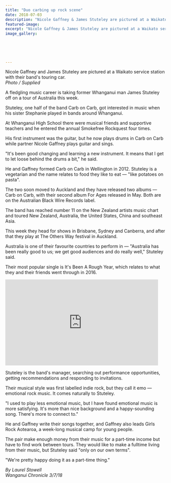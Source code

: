 ```yaml
---
title: "Duo carbing up rock scene"
date: 2018-07-03
description: "Nicole Gaffney & James Stuteley are pictured at a Waikato service station with their band's touring car..."
featured-image: 
excerpt: "Nicole Gaffney & James Stuteley are pictured at a Waikato service station with their band's touring car."
image_gallery:
	
	
	
	
	
---
```


<p><span>Nicole Gaffney and James Stuteley are pictured at a Waikato service station with their band's touring car.&nbsp;<br /><em>Photo / Supplied</em></span></p>
<p class="element element-paragraph">A fledgling music career is taking former Whanganui man James Stuteley off on a tour of Australia this week.</p>
<p class="element element-paragraph">Stuteley, one half of the band Carb on Carb, got interested in music when his sister Stephanie played in bands around Whanganui.</p>
<p class="element element-paragraph"><span>At Whanganui High School there were musical friends and supportive teachers and he entered the annual Smokefree Rockquest four times.</span></p>
<p class="element element-paragraph">His first instrument was the guitar, but he now plays drums in Carb on Carb while partner Nicole Gaffney plays guitar and sings.</p>
<p class="element element-paragraph">"It's been good changing and learning a new instrument. It means that I get to let loose behind the drums a bit," he said.</p>
<p class="element element-paragraph">He and Gaffney formed Carb on Carb in Wellington in 2012. Stuteley is a vegetarian and the name relates to food they like to eat &mdash; "like potatoes on pasta".</p>
<p class="element element-paragraph">The two soon moved to Auckland and they have released two albums &mdash; Carb on Carb, with their second album For Ages released in May. Both are on the Australian Black Wire Records label.</p>
<p class="element element-paragraph">The band has reached number 11 on the New Zealand artists music chart and toured New Zealand, Australia, the United States, China and southeast Asia.</p>
<p class="element element-paragraph">This week they head for shows in Brisbane, Sydney and Canberra, and after that they play at The Others Way festival in Auckland.</p>
<p class="element element-paragraph">Australia is one of their favourite countries to perform in &mdash; "Australia has been really good to us; we get good audiences and do really well," Stuteley said.</p>
<p class="element element-paragraph">Their most popular single is It's Been A Rough Year, which relates to what they and their friends went through in 2016.</p>
<div class=" col-print-12">
<div class="element element-oembed"><iframe src="https://www.youtube.com/embed/5nEs198_gVQ?feature=oembed" frameborder="0" width="480" height="270"></iframe></div>
</div>
<p class="element element-paragraph">Stuteley is the band's manager, searching out performance opportunities, getting recommendations and responding to invitations.</p>
<p class="element element-paragraph">Their musical style was first labelled indie rock, but they call it emo &mdash; emotional rock music. It comes naturally to Stuteley.</p>
<p class="element element-paragraph">"I used to play less emotional music, but I have found emotional music is more satisfying. It's more than nice background and a happy-sounding song. There's more to connect to."</p>
<p class="element element-paragraph">He and Gaffney write their songs together, and Gaffney also leads Girls Rock Aotearoa, a week-long musical camp for young people.</p>
<p class="element element-paragraph">The pair make enough money from their music for a part-time income but have to find work between tours. They would like to make a fulltime living from their music, but Stuteley said "only on our own terms".</p>
<p class="element element-paragraph">"We're pretty happy doing it as a part-time thing."</p>
<p><span><em>By Laurel Stowell<br />Wanganui Chronicle 3/7/18</em></span></p>

